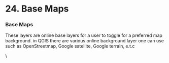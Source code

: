 # 24. Base Maps

### Base Maps

These layers are online base layers for a user to toggle for a preferred map background.  in QGIS there are various online background layer one can use such as OpenStreetmap, Google satellite, Google terrain, e.t.c

\
